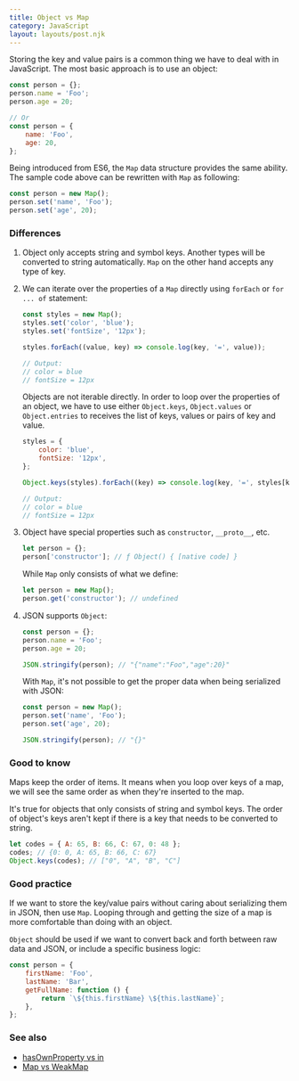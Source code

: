 ```yaml
---
title: Object vs Map
category: JavaScript
layout: layouts/post.njk
---
```


Storing the key and value pairs is a common thing we have to deal with in JavaScript. The most basic approach is to use an object:

```js
const person = {};
person.name = 'Foo';
person.age = 20;

// Or
const person = {
    name: 'Foo',
    age: 20,
};
```

Being introduced from ES6, the `Map` data structure provides the same ability. The sample code above can be rewritten with `Map` as following:

```js
const person = new Map();
person.set('name', 'Foo');
person.set('age', 20);
```

### Differences

1. Object only accepts string and symbol keys. Another types will be converted to string automatically.
   `Map` on the other hand accepts any type of key.

2. We can iterate over the properties of a `Map` directly using `forEach` or `for ... of` statement:

    ```js
    const styles = new Map();
    styles.set('color', 'blue');
    styles.set('fontSize', '12px');

    styles.forEach((value, key) => console.log(key, '=', value));

    // Output:
    // color = blue
    // fontSize = 12px
    ```

    Objects are not iterable directly. In order to loop over the properties of an object, we have to use either `Object.keys`, `Object.values` or `Object.entries` to receives the list of keys, values or pairs of key and value.

    ```js
    styles = {
        color: 'blue',
        fontSize: '12px',
    };

    Object.keys(styles).forEach((key) => console.log(key, '=', styles[key]));

    // Output:
    // color = blue
    // fontSize = 12px
    ```

3. Object have special properties such as `constructor`, `__proto__`, etc.

    ```js
    let person = {};
    person['constructor']; // ƒ Object() { [native code] }
    ```

    While `Map` only consists of what we define:

    ```js
    let person = new Map();
    person.get('constructor'); // undefined
    ```

4. JSON supports `Object`:

    ```js
    const person = {};
    person.name = 'Foo';
    person.age = 20;

    JSON.stringify(person); // "{"name":"Foo","age":20}"
    ```

    With `Map`, it's not possible to get the proper data when being serialized with JSON:

    ```js
    const person = new Map();
    person.set('name', 'Foo');
    person.set('age', 20);

    JSON.stringify(person); // "{}"
    ```

### Good to know

Maps keep the order of items. It means when you loop over keys of a map, we will see the same order as when they're inserted to the map.

It's true for objects that only consists of string and symbol keys. The order of object's keys aren't kept if there is a key that needs to be converted to string.

```js
let codes = { A: 65, B: 66, C: 67, 0: 48 };
codes; // {0: 0, A: 65, B: 66, C: 67}
Object.keys(codes); // ["0", "A", "B", "C"]
```

### Good practice

If we want to store the key/value pairs without caring about serializing them in JSON, then use `Map`.
Looping through and getting the size of a map is more comfortable than doing with an object.

`Object` should be used if we want to convert back and forth between raw data and JSON, or include a specific business logic:

```js
const person = {
    firstName: 'Foo',
    lastName: 'Bar',
    getFullName: function () {
        return `\${this.firstName} \${this.lastName}`;
    },
};
```

### See also

-   [hasOwnProperty vs in](/has-own-property-vs-in)
-   [Map vs WeakMap](/map-vs-weak-map)
